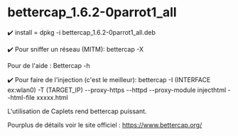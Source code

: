 # bettercap_1.6.2-0parrot1_all
:heavy_check_mark: install = dpkg -i bettercap_1.6.2-0parrot1_all.deb </p>
:heavy_check_mark: Pour sniffer un réseau (MITM): bettercap -X </p>
Pour de l'aide : Bettercap -h </p>

:heavy_check_mark: Pour faire de l'injection (c'est le meilleur): bettercap -I (INTERFACE ex:wlan0) -T (TARGET_IP) --proxy-https --httpd --proxy-module injecthtml --html-file xxxxx.html  </p>

L'utilisation de Caplets rend bettercap puissant. </p>

Pourplus de détails voir le site officiel : https://www.bettercap.org/  </p>
